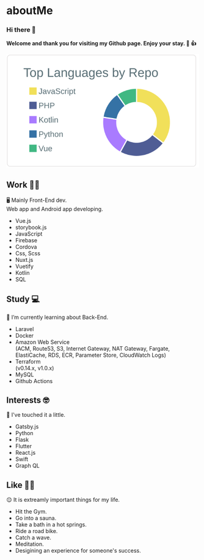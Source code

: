 # aboutMe

###  Hi there 👋

**Welcome and thank you for visiting my Github page. Enjoy your stay. 🙂 👍**

[![](https://raw.githubusercontent.com/soregashi-27/aboutMe/main/profile-summary-card-output/default/1-repos-per-language.svg)](https://github.com/vn7n24fzkq/github-profile-summary-cards)


## Work 💁‍♂️
🖥  Mainly Front-End dev. \
    Web app and Android app developing.

- Vue.js
- storybook.js
- JavaScript
- Firebase
- Cordova
- Css, Scss
- Nuxt.js
- Vuetify
- Kotlin
- SQL


## Study 💻
🌱 I’m currently learning about Back-End.

- Laravel
- Docker
- Amazon Web Service \
(ACM, Route53, S3, Internet Gateway, NAT Gateway, Fargate, ElastiCache, RDS, ECR, Parameter Store, CloudWatch Logs)
- Terraform \
(v0.14.x, v1.0.x)
- MySQL
- Github Actions



## Interests 🤓
👀 I've touched it a little.

- Gatsby.js
- Python
- Flask
- Flutter
- React.js
- Swift
- Graph QL


## Like 🏋️‍♂️
😌 It is extreamly important things for my life.

- Hit the Gym.
- Go into a sauna.
- Take a bath in a hot springs.
- Ride a road bike.
- Catch a wave.
- Meditation.
- Desigining an experience for someone's success.

